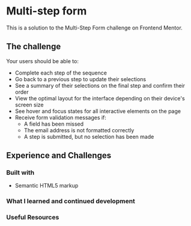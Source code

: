 #  Multi-step form
This is a solution to the Multi-Step Form challenge on Frontend Mentor.

## The challenge

Your users should be able to:

- Complete each step of the sequence
- Go back to a previous step to update their selections
- See a summary of their selections on the final step and confirm their order
- View the optimal layout for the interface depending on their device's screen size
- See hover and focus states for all interactive elements on the page
- Receive form validation messages if:
  - A field has been missed
  - The email address is not formatted correctly
  - A step is submitted, but no selection has been made

## Experience and Challenges

### Built with
- Semantic HTML5 markup

### What I learned and continued development

### Useful Resources


